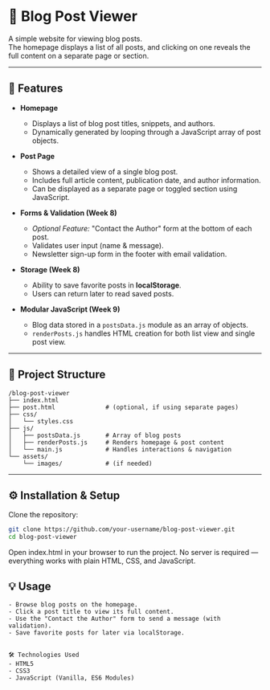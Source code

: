 # 📝 Blog Post Viewer

A simple website for viewing blog posts.  
The homepage displays a list of all posts, and clicking on one reveals the full content on a separate page or section.

---

## 🚀 Features

- **Homepage**
  - Displays a list of blog post titles, snippets, and authors.
  - Dynamically generated by looping through a JavaScript array of post objects.

- **Post Page**
  - Shows a detailed view of a single blog post.
  - Includes full article content, publication date, and author information.
  - Can be displayed as a separate page or toggled section using JavaScript.

- **Forms & Validation (Week 8)**
  - *Optional Feature:* "Contact the Author" form at the bottom of each post.
  - Validates user input (name & message).
  - Newsletter sign-up form in the footer with email validation.

- **Storage (Week 8)**
  - Ability to save favorite posts in **localStorage**.
  - Users can return later to read saved posts.

- **Modular JavaScript (Week 9)**
  - Blog data stored in a `postsData.js` module as an array of objects.
  - `renderPosts.js` handles HTML creation for both list view and single post view.

---
## 📂 Project Structure

```plaintext
/blog-post-viewer
├── index.html
├── post.html              # (optional, if using separate pages)
├── css/
│   └── styles.css
├── js/
│   ├── postsData.js       # Array of blog posts
│   ├── renderPosts.js     # Renders homepage & post content
│   └── main.js            # Handles interactions & navigation
└── assets/
    └── images/            # (if needed)
```
---

## ⚙️ Installation & Setup

Clone the repository:

```bash
git clone https://github.com/your-username/blog-post-viewer.git
cd blog-post-viewer
```

Open index.html in your browser to run the project.
No server is required — everything works with plain HTML, CSS, and JavaScript.

## 💡 Usage

```plaintext
- Browse blog posts on the homepage.
- Click a post title to view its full content.
- Use the "Contact the Author" form to send a message (with validation).
- Save favorite posts for later via localStorage.


🛠️ Technologies Used
- HTML5
- CSS3
- JavaScript (Vanilla, ES6 Modules)

